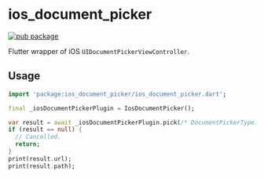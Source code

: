 # ios_document_picker

[![pub package](https://img.shields.io/pub/v/ios_document_picker.svg)](https://pub.dev/packages/ios_document_picker)

Flutter wrapper of iOS `UIDocumentPickerViewController`.

## Usage

```dart
import 'package:ios_document_picker/ios_document_picker.dart';

final _iosDocumentPickerPlugin = IosDocumentPicker();

var result = await _iosDocumentPickerPlugin.pick(/* DocumentPickerType.file or directory */);
if (result == null) {
  // Cancelled.
  return;
}
print(result.url);
print(result.path);
```
